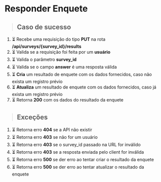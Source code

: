# Responder Enquete

> ## Caso de sucesso

1. ⏳ Recebe uma requisição do tipo **PUT** na rota **/api/surveys/{survey_id}/results**
2. ⏳ Valida se a requisição foi feita por um **usuário**
3. ⏳ Valida o parâmetro **survey_id**
4. ⏳ Valida se o campo **answer** é uma resposta válida
5. ⏳ **Cria** um resultado de enquete com os dados fornecidos, caso não exista um registro prévio
6. ⏳ **Atualiza** um resultado de enquete com os dados fornecidos, caso já exista um registro prévio
7. ⏳ Retorna **200** com os dados do resultado da enquete

> ## Exceções

1. ⏳ Retorna erro **404** se a API não existir
2. ⏳ Retorna erro **403** se não for um usuário
3. ⏳ Retorna erro **403** se o survey_id passado na URL for inválido
4. ⏳ Retorna erro **403** se a resposta enviada pelo client for inválida
5. ⏳ Retorna erro **500** se der erro ao tentar criar o resultado da enquete
6. ⏳ Retorna erro **500** se der erro ao tentar atualizar o resultado da enquete